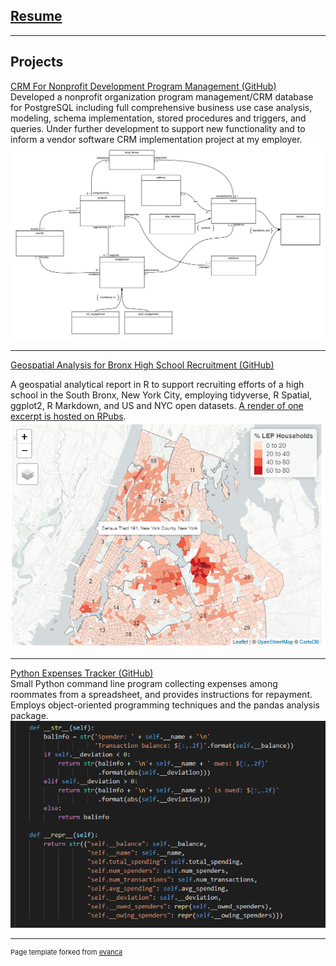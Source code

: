 
## [Resume](/docs/resume.html)

---
## Projects 

[CRM For Nonprofit Development Program Management (GitHub)](https://github.com/ryderdavid/nonprofit_prog_mgmt_crm)  
Developed a nonprofit organization program management/CRM database for PostgreSQL including full comprehensive business use case analysis, modeling, schema implementation, stored procedures and triggers, and queries. Under further development to support new functionality and to inform a vendor software CRM implementation project at my employer.  
<img src="images/rdbms_crm_erd.png?raw=true"/>

---
<a href="https://github.com/ryderdavid/nyc_school_recruitment" onclick="captureOutboundLink('http://www.github.com/ryderdavid/nyc_school_recruitment'); return false;">Geospatial Analysis for Bronx High School Recruitment (GitHub)</a>
<!--[Geospatial Analysis for Bronx High School Recruitment (GitHub)](https://github.com/ryderdavid/nyc_school_recruitment)  -->
  
A geospatial analytical report in R to support recruiting efforts of a high school in the South Bronx, New York City, employing tidyverse, R Spatial, ggplot2, R Markdown, and US and NYC open datasets. [A render of one excerpt is hosted on RPubs](https://rpubs.com/ryderdavid/492165).
<img src="images/r_school_recruitment.png?raw=true"/>

---
[Python Expenses Tracker (GitHub)](https://github.com/ryderdavid/expenses_tracker)  
Small Python command line program collecting expenses among roommates from a spreadsheet, and provides instructions for repayment. Employs object-oriented programming techniques and the pandas analysis package.  
<img src="images/python.png?raw=true"/>







---
<p style="font-size:11px">Page template forked from <a href="https://github.com/evanca/quick-portfolio">evanca</a></p>
<!-- Remove above link if you don't want to attibute -->
